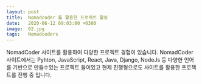 ```yaml
---
layout: post
title:  Nomadcoder 를 활용한 프로젝트 활동
date:   2020-06-12 09:03:00 +0300
image:  02.jpg
tags:   Nomadcoders
---
```

NomadCoder 사이트를 활용하여 다양한 프로젝트 경험이 있습니다. NomadCoder 사이트에서는 Pyhton, JavaScript, React, Java, Django, NodeJs 등 다양한 언어를 기반으로 만들수있는 프로젝트 들이있고 현제 진행형으로도 사이트를 활용한 프로젝트를 진행 중 입니다. 